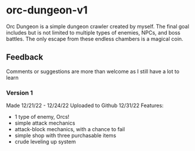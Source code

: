 # orc-dungeon-v1
Orc Dungeon is a simple dungeon crawler created by myself. The final goal
includes but is not limited to multiple types of enemies, NPCs, and boss battles.
The only escape from these endless chambers is a magical coin.

## Feedback
Comments or suggestions are more than welcome as I still have a lot to learn

### Version 1
Made 12/21/22 - 12/24/22
Uploaded to Github 12/31/22
Features:
- 1 type of enemy, Orcs!
- simple attack mechanics
- attack-block mechanics, with a chance to fail
- simple shop with three purchasable items
- crude leveling up system
